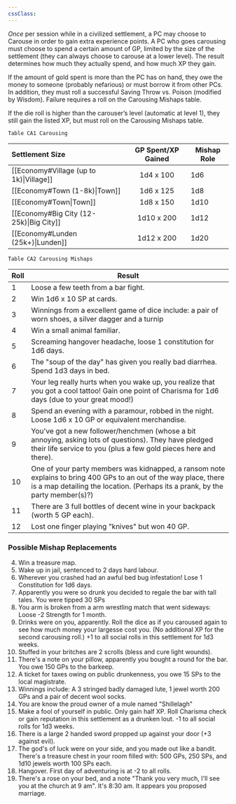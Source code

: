 ```yaml
---
cssClass: 
---
```


*Once* per session while in a civilized settlement, a PC may choose to Carouse in order to gain extra experience points. A PC who goes carousing must choose to spend a certain amount of GP, limited by the size of the settlement (they can always choose to carouse at a lower level). The result determines how much they actually spend, and how much XP they gain.

If the amount of gold spent is more than the PC has on hand, they owe the money to someone (probably nefarious) or must borrow it from other PCs. In addition, they must roll a successful Saving Throw vs. Poison (modified by Wisdom). Failure requires a roll on the Carousing Mishaps table.


If the die roll is higher than the carouser’s level (automatic at level 1), they still gain the listed XP, but must roll on the Carousing Mishaps table.

    Table CA1 Carousing

| **Settlement Size**                     | **GP Spent/XP Gained** | **Mishap Role** | 
|:--------------------------------------- |:----------------------:| --------------- |
| [[Economy#Village (up to 1k)\|Village]] |       1d4 x 100        | 1d6             |
| [[Economy#Town (1-8k)\|Town]]           |       1d6 x 125        | 1d8             |
| [[Economy#Town\|Town]]                  |       1d8 x 150        | 1d10            |
| [[Economy#Big City (12-25k)\|Big City]] |       1d10 x 200       | 1d12            |
| [[Economy#Lunden (25k+)\|Lunden]]       |       1d12 x 200       | 1d20            |



    Table CA2 Carousing Mishaps
    
| **Roll** | **Result**                                                                                                                                                                                         |
| -------- | -------------------------------------------------------------------------------------------------------------------------------------------------------------------------------------------------- |
| 1        | Loose a few teeth from a bar fight.                                                                                                                                                                |
| 2        | Win 1d6 x 10 SP at cards.                                                                                                                                                                          |
| 3        | Winnings from a excellent game of dice include: a pair of worn shoes, a silver dagger and a turnip                                                                                                 |
| 4        | Win a small animal familiar.                                                                                                                                                                       |
| 5        | Screaming hangover headache, loose 1 constitution for 1d6 days.                                                                                                                                   |
| 6        | The "soup of the day" has given you really bad diarrhea. Spend 1d3 days in bed.                                                                                                                    |
| 7        | Your leg really hurts when you wake up, you realize that you got a cool tattoo! Gain one point of Charisma for 1d6 days (due to your great mood!)                                                  |
| 8        | Spend an evening with a paramour, robbed in the night. Loose 1d6 x 10 GP or equivalent merchandise.                                                                                                |
| 9        | You've got a new follower/henchmen (whose a bit annoying, asking lots of questions). They have pledged their life service to you (plus a few gold pieces here and there).                          |
| 10       | One of your party members was kidnapped, a ransom note explains to bring 400 GPs to an out of the way place, there is a map detailing the location. (Perhaps its a prank, by the party member(s)?) |                                                                                                          |
| 11       | There are 3 full bottles of decent wine in your backpack (worth 5 GP each).                                                                                                                        |
| 12       | Lost one finger playing "knives" but won 40 GP.                                                                                                                                                       |
                                                                                                                                                                                                   
                                                                                                                                                                  
### Possible Mishap Replacements

4. Win a treasure map.
5. Wake up in jail, sentenced to 2 days hard labour.
6. Wherever you crashed had an awful bed bug infestation! Lose 1 Constitution for 1d6 days. 
7. Apparently you were so drunk you decided to regale the bar with tall tales. You were tipped 30 SPs
8. You arm is broken from a arm wrestling match that went sideways: Loose -2 Strength for 1 month.
9. Drinks were on you, apparently. Roll the dice as if you caroused again to see how much money your largesse cost you. (No additional XP for the second carousing roll.) +1 to all social rolls in this settlement for 1d3 weeks.
10. Stuffed in your britches are 2 scrolls (bless and cure light wounds).
11. There's a note on your pillow, apparently you bought a round for the bar. You owe 150 GPs to the barkeep.
12. A ticket for taxes owing on public drunkenness, you owe 15 SPs to the local magistrate.
13. Winnings include: A 3 stringed badly damaged lute, 1 jewel worth 200 GPs and a pair of decent wool socks.
14. You are know the proud owner of a mule named "Shillelagh"
15. Make a fool of yourself in public. Only gain half XP. Roll Charisma check or gain reputation in this settlement as a drunken lout. -1 to all social rolls for 1d3 weeks.
16. There is a large 2 handed sword propped up against your door (+3 against evil).
17. The god's of luck were on your side, and you made out like a bandit. There's a treasure chest in your room filled with: 500 GPs, 250 SPs, and 1d10 jewels worth 100 SPs each.
18. Hangover. First day of adventuring is at -2 to all rolls.
19. There's a rose on your bed, and a note "Thank you very much, I'll see you at the church at 9 am". It's 8:30 am. It appears you proposed marriage.

